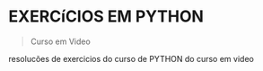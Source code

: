 # EXERCíCIOS EM PYTHON
> Curso em Video

resolucões de exercicios do curso de PYTHON do curso em video



